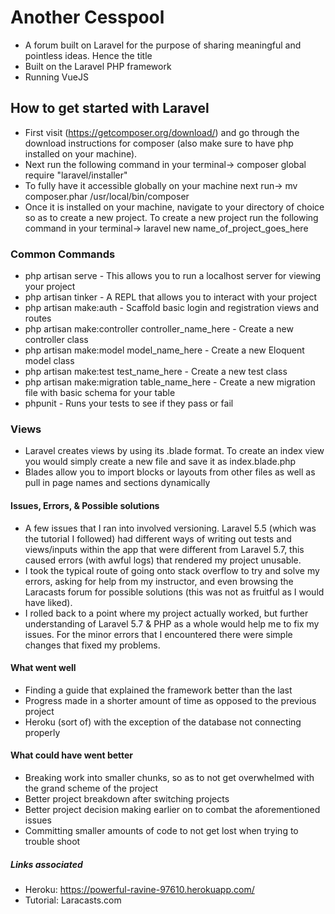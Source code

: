# Another Cesspool
* A forum built on Laravel for the purpose of sharing meaningful and pointless ideas. Hence the title
* Built on the Laravel PHP framework
* Running VueJS

## How to get started with Laravel
* First visit (https://getcomposer.org/download/) and go through the download instructions for composer (also make sure to have
php installed on your machine).
* Next run the following command in your terminal-> composer global require "laravel/installer"
* To fully have it accessible globally on your machine next run-> mv composer.phar /usr/local/bin/composer
* Once it is installed on your machine, navigate to your directory of choice so as to create a new project. To create a new
project run the following command in your terminal-> laravel new name_of_project_goes_here

### Common Commands
* php artisan serve - This allows you to run a localhost server for viewing your project
* php artisan tinker - A REPL that allows you to interact with your project
* php artisan make:auth - Scaffold basic login and registration views and routes
* php artisan make:controller controller_name_here - Create a new controller class
* php artisan make:model model_name_here - Create a new Eloquent model class
* php artisan make:test test_name_here - Create a new test class
* php artisan make:migration table_name_here - Create a new migration file with basic schema for your table
* phpunit - Runs your tests to see if they pass or fail

### Views
* Laravel creates views by using its .blade format. To create an index view you would simply create a new file and save it as
index.blade.php
* Blades allow you to import blocks or layouts from other files as well as pull in page names and sections dynamically

#### Issues, Errors, & Possible solutions
* A few issues that I ran into involved versioning. Laravel 5.5 (which was the tutorial I followed) had different ways of
writing out tests and views/inputs within the app that were different from Laravel 5.7, this caused errors (with awful logs) that 
rendered my project unusable.
* I took the typical route of going onto stack overflow to try and solve my errors, asking for help from my instructor, and even browsing
the Laracasts forum for possible solutions (this was not as fruitful as I would have liked). 
* I rolled back to a point where my project actually worked, but further understanding of Laravel 5.7 & PHP as a whole would help me
to fix my issues. For the minor errors that I encountered there were simple changes that fixed my problems.

#### What went well
* Finding a guide that explained the framework better than the last
* Progress made in a shorter amount of time as opposed to the previous project
* Heroku (sort of) with the exception of the database not connecting properly

#### What could have went better
* Breaking work into smaller chunks, so as to not get overwhelmed with the grand scheme of the project
* Better project breakdown after switching projects
* Better project decision making earlier on to combat the aforementioned issues
* Committing smaller amounts of code to not get lost when trying to trouble shoot

##### Links associated
* Heroku: https://powerful-ravine-97610.herokuapp.com/
* Tutorial: Laracasts.com
